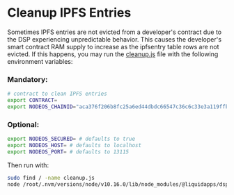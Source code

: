 Cleanup IPFS Entries
========

Sometimes IPFS entries are not evicted from a developer's contract due to the DSP experiencing unpredictable behavior.  This causes the developer's smart contract RAM supply to increase as the ipfsentry table rows are not evicted.  If this happens, you may run the [cleanup.js](https://github.com/liquidapps-io/zeus-sdk/blob/master/boxes/groups/services/ipfs-dapp-service/utils/ipfs-service/cleanup.js) file with the following environment variables:

### Mandatory:

```bash
# contract to clean IPFS entries
export CONTRACT=
export NODEOS_CHAINID="aca376f206b8fc25a6ed44dbdc66547c36c6c33e3a119ffbeaef943642f0e906" # < mainnet | kylin > "5fff1dae8dc8e2fc4d5b23b2c7665c97f9e9d8edf2b6485a86ba311c25639191"
```

### Optional:

```bash
export NODEOS_SECURED= # defaults to true
export NODEOS_HOST= # defaults to localhost
export NODEOS_PORT= # defaults to 13115
```

Then run with:

```bash
sudo find / -name cleanup.js
node /root/.nvm/versions/node/v10.16.0/lib/node_modules/@liquidapps/dsp/utils/ipfs-service/cleanup.js
```